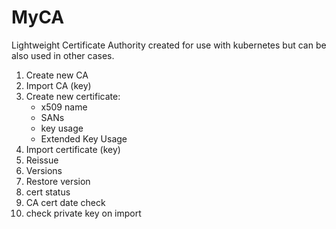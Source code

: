 # MyCA

Lightweight Certificate Authority created for use with kubernetes but can be also used in other cases.

1. Create new CA
2. Import CA (key)
3. Create new certificate:
    * x509 name
    * SANs
    * key usage
    * Extended Key Usage
4. Import certificate (key)
5. Reissue
6. Versions
7. Restore version
8. cert status
9. CA cert date check
10. check private key on import

